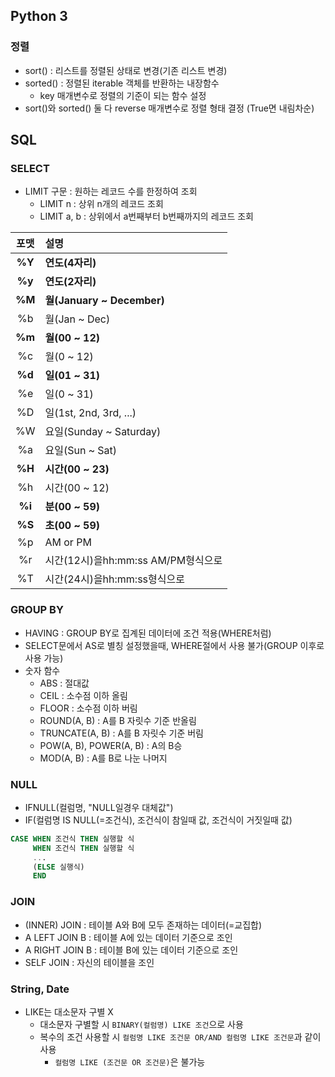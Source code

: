 ## Python 3

### 정렬
* sort() : 리스트를 정렬된 상태로 변경(기존 리스트 변경)
* sorted() : 정렬된 iterable 객체를 반환하는 내장함수
    - key 매개변수로 정렬의 기준이 되는 함수 설정
* sort()와 sorted() 둘 다 reverse 매개변수로 정렬 형태 결정 (True면 내림차순)

## SQL
### SELECT
* LIMIT 구문 : 원하는 레코드 수를 한정하여 조회
    - LIMIT n : 상위 n개의 레코드 조회
    - LIMIT a, b : 상위에서 a번째부터 b번째까지의 레코드 조회

|포맷|설명|
|:---:|:---|
|**%Y**|**연도(4자리)**|
|**%y**|**연도(2자리)**|
|**%M**|**월(January ~ December)**|
|%b|월(Jan ~ Dec)|
|**%m**|**월(00 ~ 12)**|
|%c|월(0 ~ 12)|
|**%d**|**일(01 ~ 31)**|
|%e|일(0 ~ 31)|
|%D|일(1st, 2nd, 3rd, ...)|
|%W|요일(Sunday ~ Saturday)|
|%a|요일(Sun ~ Sat)|
|**%H**|**시간(00 ~ 23)**|
|%h|시간(00 ~ 12)|
|**%i**|**분(00 ~ 59)**|
|**%S**|**초(00 ~ 59)**|
|%p|AM or PM|
|%r|시간(12시)을hh:mm:ss AM/PM형식으로|
|%T|시간(24시)을hh:mm:ss형식으로|

### GROUP BY
* HAVING : GROUP BY로 집계된 데이터에 조건 적용(WHERE처럼)
* SELECT문에서 AS로 별칭 설정했을때, WHERE절에서 사용 불가(GROUP 이후로 사용 가능)
* 숫자 함수
    - ABS : 절대값
    - CEIL : 소수점 이하 올림
    - FLOOR : 소수점 이하 버림
    - ROUND(A, B) : A를 B 자릿수 기준 반올림
    - TRUNCATE(A, B) : A를 B 자릿수 기준 버림
    - POW(A, B), POWER(A, B) : A의 B승
    - MOD(A, B) : A를 B로 나눈 나머지

### NULL
* IFNULL(컬럼명, "NULL일경우 대체값")
* IF(컬럼명 IS NULL(=조건식), 조건식이 참일때 값, 조건식이 거짓일때 값)
```sql
CASE WHEN 조건식 THEN 실행할 식
     WHEN 조건식 THEN 실행할 식
     ...
     (ELSE 실행식)
     END
```

### JOIN
* (INNER) JOIN : 테이블 A와 B에 모두 존재하는 데이터(=교집합)
* A LEFT JOIN B : 테이블 A에 있는 데이터 기준으로 조인
* A RIGHT JOIN B : 테이블 B에 있는 데이터 기준으로 조인
* SELF JOIN : 자신의 테이블을 조인

### String, Date
* LIKE는 대소문자 구별 X
    - 대소문자 구별할 시 `BINARY(컬럼명) LIKE 조건`으로 사용
    - 복수의 조건 사용할 시 `컬럼명 LIKE 조건문 OR/AND 컬럼명 LIKE 조건문`과 같이 사용
        - `컬럼명 LIKE (조건문 OR 조건문)`은 불가능
